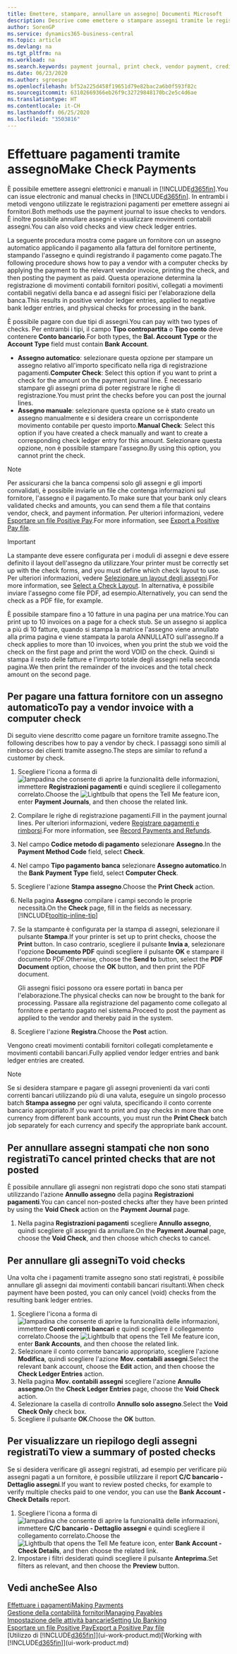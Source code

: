 ```yaml
---
title: Emettere, stampare, annullare un assegno| Documenti Microsoft
description: Descrive come emettere o stampare assegni tramite le registrazioni dei pagamenti e annullare movimenti contabili degli assegni in Business Central.
author: SorenGP
ms.service: dynamics365-business-central
ms.topic: article
ms.devlang: na
ms.tgt_pltfrm: na
ms.workload: na
ms.search.keywords: payment journal, print check, vendor payment, creditor, debt, balance due, AP
ms.date: 06/23/2020
ms.author: sgroespe
ms.openlocfilehash: bf52a225d458f19651d79e82bac2a6b0f593f82c
ms.sourcegitcommit: 63102669366eb26f9c32729848170bc2e5c4d6ae
ms.translationtype: HT
ms.contentlocale: it-CH
ms.lasthandoff: 06/25/2020
ms.locfileid: "3503816"
---
```

# <a name="make-check-payments"></a><span data-ttu-id="a1d75-103">Effettuare pagamenti tramite assegno</span><span class="sxs-lookup"><span data-stu-id="a1d75-103">Make Check Payments</span></span>

<span data-ttu-id="a1d75-104">È possibile emettere assegni elettronici e manuali in [!INCLUDE[d365fin](includes/d365fin_md.md)].</span><span class="sxs-lookup"><span data-stu-id="a1d75-104">You can issue electronic and manual checks in [!INCLUDE[d365fin](includes/d365fin_md.md)].</span></span> <span data-ttu-id="a1d75-105">In entrambi i metodi vengono utilizzate le registrazioni pagamenti per emettere assegni ai fornitori.</span><span class="sxs-lookup"><span data-stu-id="a1d75-105">Both methods use the payment journal to issue checks to vendors.</span></span> <span data-ttu-id="a1d75-106">È inoltre possibile annullare assegni e visualizzare movimenti contabili assegni.</span><span class="sxs-lookup"><span data-stu-id="a1d75-106">You can also void checks and view check ledger entries.</span></span>

<span data-ttu-id="a1d75-107">La seguente procedura mostra come pagare un fornitore con un assegno automatico applicando il pagamento alla fattura del fornitore pertinente, stampando l'assegno e quindi registrando il pagamento come pagato.</span><span class="sxs-lookup"><span data-stu-id="a1d75-107">The following procedure shows how to pay a vendor with a computer checks by applying the payment to the relevant vendor invoice, printing the check, and then posting the payment as paid.</span></span> <span data-ttu-id="a1d75-108">Questa operazione determina la registrazione di movimenti contabili fornitori positivi, collegati a movimenti contabili negativi della banca e ad assegni fisici per l'elaborazione della banca.</span><span class="sxs-lookup"><span data-stu-id="a1d75-108">This results in positive vendor ledger entries, applied to negative bank ledger entries, and physical checks for processing in the bank.</span></span>

<span data-ttu-id="a1d75-109">È possibile pagare con due tipi di assegni.</span><span class="sxs-lookup"><span data-stu-id="a1d75-109">You can pay with two types of checks.</span></span> <span data-ttu-id="a1d75-110">Per entrambi i tipi, il campo **Tipo contropartita** o **Tipo conto** deve contenere **Conto bancario**.</span><span class="sxs-lookup"><span data-stu-id="a1d75-110">For both types, the **Bal. Account Type** or the **Account Type** field must contain **Bank Account**.</span></span>

- <span data-ttu-id="a1d75-111">**Assegno automatico**: selezionare questa opzione per stampare un assegno relativo all'importo specificato nella riga di registrazione pagamenti.</span><span class="sxs-lookup"><span data-stu-id="a1d75-111">**Computer Check**: Select this option if you want to print a check for the amount on the payment journal line.</span></span> <span data-ttu-id="a1d75-112">È necessario stampare gli assegni prima di poter registrare le righe di registrazione.</span><span class="sxs-lookup"><span data-stu-id="a1d75-112">You must print the checks before you can post the journal lines.</span></span>
- <span data-ttu-id="a1d75-113">**Assegno manuale**: selezionare questa opzione se è stato creato un assegno manualmente e si desidera creare un corrispondente movimento contabile per questo importo.</span><span class="sxs-lookup"><span data-stu-id="a1d75-113">**Manual Check**: Select this option if you have created a check manually and want to create a corresponding check ledger entry for this amount.</span></span> <span data-ttu-id="a1d75-114">Selezionare questa opzione, non è possibile stampare l'assegno.</span><span class="sxs-lookup"><span data-stu-id="a1d75-114">By using this option, you cannot print the check.</span></span>

> [!NOTE]  
> <span data-ttu-id="a1d75-115">Per assicurarsi che la banca compensi solo gli assegni e gli importi convalidati, è possibile inviarle un file che contenga informazioni sul fornitore, l'assegno e il pagamento.</span><span class="sxs-lookup"><span data-stu-id="a1d75-115">To make sure that your bank only clears validated checks and amounts, you can send them a file that contains vendor, check, and payment information.</span></span> <span data-ttu-id="a1d75-116">Per ulteriori informazioni, vedere [Esportare un file Positive Pay](finance-how-positive-pay.md).</span><span class="sxs-lookup"><span data-stu-id="a1d75-116">For more information, see [Export a Positive Pay file](finance-how-positive-pay.md).</span></span>

> [!IMPORTANT]
> <span data-ttu-id="a1d75-117">La stampante deve essere configurata per i moduli di assegni e deve essere definito il layout dell'assegno da utilizzare.</span><span class="sxs-lookup"><span data-stu-id="a1d75-117">Your printer must be correctly set up with the check forms, and you must define which check layout to use.</span></span> <span data-ttu-id="a1d75-118">Per ulteriori informazioni, vedere [Selezionare un layout degli assegni](finance-how-define-check-layouts.md).</span><span class="sxs-lookup"><span data-stu-id="a1d75-118">For more information, see [Select a Check Layout](finance-how-define-check-layouts.md).</span></span> <span data-ttu-id="a1d75-119">In alternativa, è possibile inviare l'assegno come file PDF, ad esempio.</span><span class="sxs-lookup"><span data-stu-id="a1d75-119">Alternatively, you can send the check as a PDF file, for example.</span></span>  

<span data-ttu-id="a1d75-120">È possibile stampare fino a 10 fatture in una pagina per una matrice.</span><span class="sxs-lookup"><span data-stu-id="a1d75-120">You can print up to 10 invoices on a page for a check stub.</span></span> <span data-ttu-id="a1d75-121">Se un assegno si applica a più di 10 fatture, quando si stampa la matrice l'assegno viene annullato alla prima pagina e viene stampata la parola ANNULLATO sull'assegno.</span><span class="sxs-lookup"><span data-stu-id="a1d75-121">If a check applies to more than 10 invoices, when you print the stub we void the check on the first page and print the word VOID on the check.</span></span> <span data-ttu-id="a1d75-122">Quindi si stampa il resto delle fatture e l'importo totale degli assegni nella seconda pagina.</span><span class="sxs-lookup"><span data-stu-id="a1d75-122">We then print the remainder of the invoices and the total check amount on the second page.</span></span>

## <a name="to-pay-a-vendor-invoice-with-a-computer-check"></a><span data-ttu-id="a1d75-123">Per pagare una fattura fornitore con un assegno automatico</span><span class="sxs-lookup"><span data-stu-id="a1d75-123">To pay a vendor invoice with a computer check</span></span>
<span data-ttu-id="a1d75-124">Di seguito viene descritto come pagare un fornitore tramite assegno.</span><span class="sxs-lookup"><span data-stu-id="a1d75-124">The following describes how to pay a vendor by check.</span></span> <span data-ttu-id="a1d75-125">I passaggi sono simili al rimborso dei clienti tramite assegno.</span><span class="sxs-lookup"><span data-stu-id="a1d75-125">The steps are similar to refund a customer by check.</span></span>

1. <span data-ttu-id="a1d75-126">Scegliere l'icona a forma di ![lampadina che consente di aprire la funzionalità delle informazioni](media/ui-search/search_small.png "Informazioni sull'operazione che si desidera eseguire"), immettere **Registrazioni pagamenti** e quindi scegliere il collegamento correlato.</span><span class="sxs-lookup"><span data-stu-id="a1d75-126">Choose the ![Lightbulb that opens the Tell Me feature](media/ui-search/search_small.png "Tell me what you want to do") icon, enter **Payment Journals**, and then choose the related link.</span></span>
2. <span data-ttu-id="a1d75-127">Compilare le righe di registrazione pagamenti.</span><span class="sxs-lookup"><span data-stu-id="a1d75-127">Fill in the payment journal lines.</span></span> <span data-ttu-id="a1d75-128">Per ulteriori informazioni, vedere [Registrare pagamenti e rimborsi](payables-how-post-payments-refunds.md).</span><span class="sxs-lookup"><span data-stu-id="a1d75-128">For more information, see [Record Payments and Refunds](payables-how-post-payments-refunds.md).</span></span>
3. <span data-ttu-id="a1d75-129">Nel campo **Codice metodo di pagamento** selezionare **Assegno**.</span><span class="sxs-lookup"><span data-stu-id="a1d75-129">In the **Payment Method Code** field, select **Check**.</span></span>
4. <span data-ttu-id="a1d75-130">Nel campo **Tipo pagamento banca** selezionare **Assegno automatico**.</span><span class="sxs-lookup"><span data-stu-id="a1d75-130">In the **Bank Payment Type** field, select **Computer Check**.</span></span>
5. <span data-ttu-id="a1d75-131">Scegliere l'azione **Stampa assegno**.</span><span class="sxs-lookup"><span data-stu-id="a1d75-131">Choose the **Print Check** action.</span></span>
6. <span data-ttu-id="a1d75-132">Nella pagina **Assegno** compilare i campi secondo le proprie necessità.</span><span class="sxs-lookup"><span data-stu-id="a1d75-132">On the **Check** page, fill in the fields as necessary.</span></span> [!INCLUDE[tooltip-inline-tip](includes/tooltip-inline-tip_md.md)]
7. <span data-ttu-id="a1d75-133">Se la stampante è configurata per la stampa di assegni, selezionare il pulsante **Stampa**.</span><span class="sxs-lookup"><span data-stu-id="a1d75-133">If your printer is set up to print checks, choose the **Print** button.</span></span> <span data-ttu-id="a1d75-134">In caso contrario, scegliere il pulsante **Invia a**, selezionare l'opzione **Documento PDF** quindi scegliere il pulsante **OK** e stampare il documento PDF.</span><span class="sxs-lookup"><span data-stu-id="a1d75-134">Otherwise, choose the **Send to** button, select the **PDF Document** option, choose the **OK** button, and then print the PDF document.</span></span>

    <span data-ttu-id="a1d75-135">Gli assegni fisici possono ora essere portati in banca per l'elaborazione.</span><span class="sxs-lookup"><span data-stu-id="a1d75-135">The physical checks can now be brought to the bank for processing.</span></span> <span data-ttu-id="a1d75-136">Passare alla registrazione del pagamento come collegato al fornitore e pertanto pagato nel sistema.</span><span class="sxs-lookup"><span data-stu-id="a1d75-136">Proceed to post the payment as applied to the vendor and thereby paid in the system.</span></span>
8. <span data-ttu-id="a1d75-137">Scegliere l'azione **Registra**.</span><span class="sxs-lookup"><span data-stu-id="a1d75-137">Choose the **Post** action.</span></span>

<span data-ttu-id="a1d75-138">Vengono creati movimenti contabili fornitori collegati completamente e movimenti contabili bancari.</span><span class="sxs-lookup"><span data-stu-id="a1d75-138">Fully applied vendor ledger entries and bank ledger entries are created.</span></span>

> [!NOTE]  
> <span data-ttu-id="a1d75-139">Se si desidera stampare e pagare gli assegni provenienti da vari conti correnti bancari utilizzando più di una valuta, eseguire un singolo processo batch **Stampa assegno** per ogni valuta, specificando il conto corrente bancario appropriato.</span><span class="sxs-lookup"><span data-stu-id="a1d75-139">If you want to print and pay checks in more than one currency from different bank accounts, you must run the **Print Check** batch job separately for each currency and specify the appropriate bank account.</span></span>

## <a name="to-cancel-printed-checks-that-are-not-posted"></a><span data-ttu-id="a1d75-140">Per annullare assegni stampati che non sono registrati</span><span class="sxs-lookup"><span data-stu-id="a1d75-140">To cancel printed checks that are not posted</span></span>
<span data-ttu-id="a1d75-141">È possibile annullare gli assegni non registrati dopo che sono stati stampati utilizzando l'azione **Annullo assegno** della pagina **Registrazioni pagamenti**.</span><span class="sxs-lookup"><span data-stu-id="a1d75-141">You can cancel non-posted checks after they have been printed by using the **Void Check** action on the **Payment Journal** page.</span></span>

1. <span data-ttu-id="a1d75-142">Nella pagina **Registrazioni pagamenti** scegliere **Annullo assegno**, quindi scegliere gli assegni da annullare.</span><span class="sxs-lookup"><span data-stu-id="a1d75-142">On the **Payment Journal** page, choose the **Void Check**, and then choose which checks to cancel.</span></span>

## <a name="to-void-checks"></a><span data-ttu-id="a1d75-143">Per annullare gli assegni</span><span class="sxs-lookup"><span data-stu-id="a1d75-143">To void checks</span></span>
<span data-ttu-id="a1d75-144">Una volta che i pagamenti tramite assegno sono stati registrati, è possibile annullare gli assegni dai movimenti contabili bancari risultanti.</span><span class="sxs-lookup"><span data-stu-id="a1d75-144">When check payment have been posted, you can only cancel (void) checks from the resulting bank ledger entries.</span></span>

1. <span data-ttu-id="a1d75-145">Scegliere l'icona a forma di ![lampadina che consente di aprire la funzionalità delle informazioni](media/ui-search/search_small.png "Informazioni sull'operazione che si desidera eseguire"), immettere **Conti correnti bancari** e quindi scegliere il collegamento correlato.</span><span class="sxs-lookup"><span data-stu-id="a1d75-145">Choose the ![Lightbulb that opens the Tell Me feature](media/ui-search/search_small.png "Tell me what you want to do") icon, enter **Bank Accounts**, and then choose the related link.</span></span>
2. <span data-ttu-id="a1d75-146">Selezionare il conto corrente bancario appropriato, scegliere l'azione **Modifica**, quindi scegliere l'azione **Mov. contabili assegni**.</span><span class="sxs-lookup"><span data-stu-id="a1d75-146">Select the relevant bank account, choose the **Edit** action, and then choose the **Check Ledger Entries** action.</span></span>
3. <span data-ttu-id="a1d75-147">Nella pagina **Mov. contabili assegni** scegliere l'azione **Annullo assegno**.</span><span class="sxs-lookup"><span data-stu-id="a1d75-147">On the **Check Ledger Entries** page, choose the **Void Check** action.</span></span>
4. <span data-ttu-id="a1d75-148">Selezionare la casella di controllo **Annullo solo assegno**.</span><span class="sxs-lookup"><span data-stu-id="a1d75-148">Select the **Void Check Only** check box.</span></span>
5. <span data-ttu-id="a1d75-149">Scegliere il pulsante **OK**.</span><span class="sxs-lookup"><span data-stu-id="a1d75-149">Choose the **OK** button.</span></span>

## <a name="to-view-a-summary-of-posted-checks"></a><span data-ttu-id="a1d75-150">Per visualizzare un riepilogo degli assegni registrati</span><span class="sxs-lookup"><span data-stu-id="a1d75-150">To view a summary of posted checks</span></span>
<span data-ttu-id="a1d75-151">Se si desidera verificare gli assegni registrati, ad esempio per verificare più assegni pagati a un fornitore, è possibile utilizzare il report **C/C bancario - Dettaglio assegni**.</span><span class="sxs-lookup"><span data-stu-id="a1d75-151">If you want to review posted checks, for example to verify multiple checks paid to one vendor, you can use the **Bank Account - Check Details** report.</span></span>
1. <span data-ttu-id="a1d75-152">Scegliere l'icona a forma di ![lampadina che consente di aprire la funzionalità delle informazioni](media/ui-search/search_small.png "Informazioni sull'operazione che si desidera eseguire"), immettere **C/C bancario - Dettaglio assegni** e quindi scegliere il collegamento correlato.</span><span class="sxs-lookup"><span data-stu-id="a1d75-152">Choose the ![Lightbulb that opens the Tell Me feature](media/ui-search/search_small.png "Tell me what you want to do") icon, enter **Bank Account - Check Details**, and then choose the related link.</span></span>
2. <span data-ttu-id="a1d75-153">Impostare i filtri desiderati quindi scegliere il pulsante **Anteprima**.</span><span class="sxs-lookup"><span data-stu-id="a1d75-153">Set filters as relevant, and then choose the **Preview** button.</span></span>

## <a name="see-also"></a><span data-ttu-id="a1d75-154">Vedi anche</span><span class="sxs-lookup"><span data-stu-id="a1d75-154">See Also</span></span>
[<span data-ttu-id="a1d75-155">Effettuare i pagamenti</span><span class="sxs-lookup"><span data-stu-id="a1d75-155">Making Payments</span></span>](payables-make-payments.md)  
[<span data-ttu-id="a1d75-156">Gestione della contabilità fornitori</span><span class="sxs-lookup"><span data-stu-id="a1d75-156">Managing Payables</span></span>](payables-manage-payables.md)  
[<span data-ttu-id="a1d75-157">Impostazione delle attività bancarie</span><span class="sxs-lookup"><span data-stu-id="a1d75-157">Setting Up Banking</span></span>](bank-setup-banking.md)  
[<span data-ttu-id="a1d75-158">Esportare un file Positive Pay</span><span class="sxs-lookup"><span data-stu-id="a1d75-158">Export a Positive Pay file</span></span>](finance-how-positive-pay.md)  
<span data-ttu-id="a1d75-159">[Utilizzo di [!INCLUDE[d365fin](includes/d365fin_md.md)]](ui-work-product.md)</span><span class="sxs-lookup"><span data-stu-id="a1d75-159">[Working with [!INCLUDE[d365fin](includes/d365fin_md.md)]](ui-work-product.md)</span></span>  

